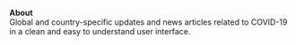**About**
<br/>Global and country-specific updates and news articles related to COVID-19 in a clean and easy to understand user interface.
